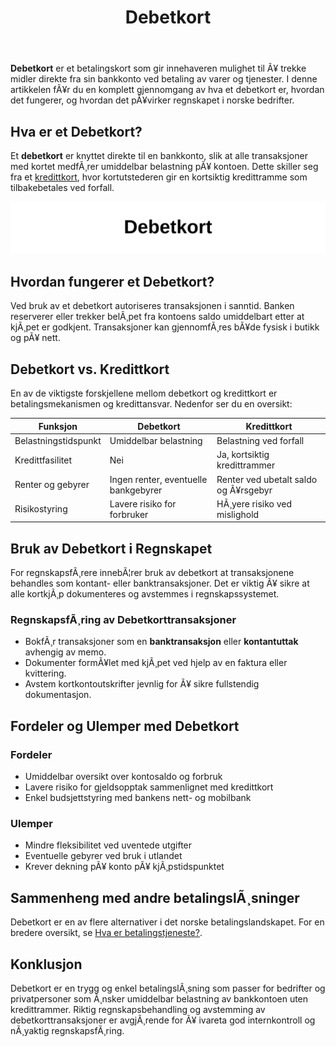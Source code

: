 ﻿---
title: "Debetkort"
meta_title: "Debetkort"
meta_description: '**Debetkort** er et betalingskort som gir innehaveren mulighet til Ã¥ trekke midler direkte fra sin bankkonto ved betaling av varer og tjenester. I denne artikk...'
slug: debetkort
type: blog
layout: pages/single
---

**Debetkort** er et betalingskort som gir innehaveren mulighet til Ã¥ trekke midler direkte fra sin bankkonto ved betaling av varer og tjenester. I denne artikkelen fÃ¥r du en komplett gjennomgang av hva et debetkort er, hvordan det fungerer, og hvordan det pÃ¥virker regnskapet i norske bedrifter.

## Hva er et Debetkort?

Et **debetkort** er knyttet direkte til en bankkonto, slik at alle transaksjoner med kortet medfÃ¸rer umiddelbar belastning pÃ¥ kontoen. Dette skiller seg fra et [kredittkort](/blogs/regnskap/hva-er-kredittkort "Hva er Kredittkort? En Guide til Kortbetaling og RegnskapsfÃ¸ring"), hvor kortutstederen gir en kortsiktig kredittramme som tilbakebetales ved forfall.

![Debetkort](debetkort-image.svg)

## Hvordan fungerer et Debetkort?

Ved bruk av et debetkort autoriseres transaksjonen i sanntid. Banken reserverer eller trekker belÃ¸pet fra kontoens saldo umiddelbart etter at kjÃ¸pet er godkjent. Transaksjoner kan gjennomfÃ¸res bÃ¥de fysisk i butikk og pÃ¥ nett.

## Debetkort vs. Kredittkort

En av de viktigste forskjellene mellom debetkort og kredittkort er betalingsmekanismen og kredittansvar. Nedenfor ser du en oversikt:

| Funksjon               | Debetkort                                            | Kredittkort                                                           |
|------------------------|------------------------------------------------------|-----------------------------------------------------------------------|
| Belastningstidspunkt   | Umiddelbar belastning                                | Belastning ved forfall                                                |
| Kredittfasilitet        | Nei                                                  | Ja, kortsiktig kredittrammer                                           |
| Renter og gebyrer       | Ingen renter, eventuelle bankgebyrer                | Renter ved ubetalt saldo og Ã¥rsgebyr                                   |
| Risikostyring           | Lavere risiko for forbruker                          | HÃ¸yere risiko ved mislighold                                          |

## Bruk av Debetkort i Regnskapet

For regnskapsfÃ¸rere innebÃ¦rer bruk av debetkort at transaksjonene behandles som kontant- eller banktransaksjoner. Det er viktig Ã¥ sikre at alle kortkjÃ¸p dokumenteres og avstemmes i regnskapssystemet.

### RegnskapsfÃ¸ring av Debetkorttransaksjoner

* BokfÃ¸r transaksjoner som en **banktransaksjon** eller **kontantuttak** avhengig av memo.
* Dokumenter formÃ¥let med kjÃ¸pet ved hjelp av en faktura eller kvittering.
* Avstem kortkontoutskrifter jevnlig for Ã¥ sikre fullstendig dokumentasjon.

## Fordeler og Ulemper med Debetkort

### Fordeler

* Umiddelbar oversikt over kontosaldo og forbruk
* Lavere risiko for gjeldsopptak sammenlignet med kredittkort
* Enkel budsjettstyring med bankens nett- og mobilbank

### Ulemper

* Mindre fleksibilitet ved uventede utgifter
* Eventuelle gebyrer ved bruk i utlandet
* Krever dekning pÃ¥ konto pÃ¥ kjÃ¸pstidspunktet

## Sammenheng med andre betalingslÃ¸sninger

Debetkort er en av flere alternativer i det norske betalingslandskapet. For en bredere oversikt, se [Hva er betalingstjeneste?](/blogs/regnskap/betalingstjeneste "Hva er betalingstjeneste? Komplett Guide til Betalingstjenester i Norge").

## Konklusjon

Debetkort er en trygg og enkel betalingslÃ¸sning som passer for bedrifter og privatpersoner som Ã¸nsker umiddelbar belastning av bankkontoen uten kredittrammer. Riktig regnskapsbehandling og avstemming av debetkorttransaksjoner er avgjÃ¸rende for Ã¥ ivareta god internkontroll og nÃ¸yaktig regnskapsfÃ¸ring.







